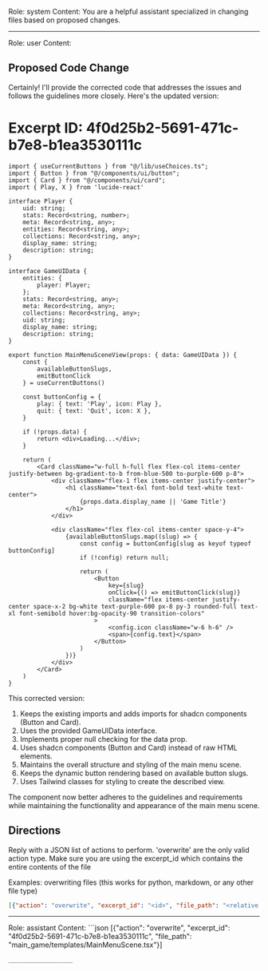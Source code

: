 Role: system
Content: You are a helpful assistant specialized in changing files based on proposed changes.
__________________
Role: user
Content: 
## Proposed Code Change
Certainly! I'll provide the corrected code that addresses the issues and follows the guidelines more closely. Here's the updated version:

# Excerpt ID: 4f0d25b2-5691-471c-b7e8-b1ea3530111c
```tsx main_game/templates/MainMenuScene.tsx
import { useCurrentButtons } from "@/lib/useChoices.ts";
import { Button } from "@/components/ui/button";
import { Card } from "@/components/ui/card";
import { Play, X } from 'lucide-react'

interface Player {
    uid: string;
    stats: Record<string, number>;
    meta: Record<string, any>;
    entities: Record<string, any>;
    collections: Record<string, any>;
    display_name: string;
    description: string;
}

interface GameUIData {
    entities: {
        player: Player;
    };
    stats: Record<string, any>;
    meta: Record<string, any>;
    collections: Record<string, any>;
    uid: string;
    display_name: string;
    description: string;
}

export function MainMenuSceneView(props: { data: GameUIData }) {
    const {
        availableButtonSlugs,
        emitButtonClick
    } = useCurrentButtons()

    const buttonConfig = {
        play: { text: 'Play', icon: Play },
        quit: { text: 'Quit', icon: X },
    }

    if (!props.data) {
        return <div>Loading...</div>;
    }

    return (
        <Card className="w-full h-full flex flex-col items-center justify-between bg-gradient-to-b from-blue-500 to-purple-600 p-8">
            <div className="flex-1 flex items-center justify-center">
                <h1 className="text-6xl font-bold text-white text-center">
                    {props.data.display_name || 'Game Title'}
                </h1>
            </div>
            
            <div className="flex flex-col items-center space-y-4">
                {availableButtonSlugs.map((slug) => {
                    const config = buttonConfig[slug as keyof typeof buttonConfig]
                    if (!config) return null;
                    
                    return (
                        <Button
                            key={slug}
                            onClick={() => emitButtonClick(slug)}
                            className="flex items-center justify-center space-x-2 bg-white text-purple-600 px-8 py-3 rounded-full text-xl font-semibold hover:bg-opacity-90 transition-colors"
                        >
                            <config.icon className="w-6 h-6" />
                            <span>{config.text}</span>
                        </Button>
                    )
                })}
            </div>
        </Card>
    )
}
```

This corrected version:

1. Keeps the existing imports and adds imports for shadcn components (Button and Card).
2. Uses the provided GameUIData interface.
3. Implements proper null checking for the data prop.
4. Uses shadcn components (Button and Card) instead of raw HTML elements.
5. Maintains the overall structure and styling of the main menu scene.
6. Keeps the dynamic button rendering based on available button slugs.
7. Uses Tailwind classes for styling to create the described view.

The component now better adheres to the guidelines and requirements while maintaining the functionality and appearance of the main menu scene.

## Directions
Reply with a JSON list of actions to perform. 'overwrite' are the only valid action type. 
Make sure you are using the excerpt_id which contains the entire contents of the file

Examples:
overwriting files (this works for python, markdown, or any other file type)
```json output_example1
[{"action": "overwrite", "excerpt_id": "<id>", "file_path": "<relative file path>"}]
```

__________________
Role: assistant
Content: ```json
[{"action": "overwrite", "excerpt_id": "4f0d25b2-5691-471c-b7e8-b1ea3530111c", "file_path": "main_game/templates/MainMenuScene.tsx"}]
```
__________________
